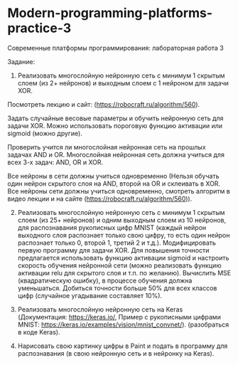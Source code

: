 # Modern-programming-platforms-practice-3
Современные платформы программирования: лабораторная работа 3

Задание:
1. Реализовать многослойную нейронную сеть с минимум 1 скрытым слоем (из 2+ нейронов) и выходным слоем с 1 нейроном для задачи XOR.

  Посмотреть лекцию и сайт: (https://robocraft.ru/algorithm/560).
  
  Задать случайные весовые параметры и обучить нейронную сеть для задачи XOR. Можно использовать пороговую функцию активации или sigmoid (можно другие).
  
  Проверить учится ли многослойная нейронная сеть на прошлых задачах AND и OR. Многослойная нейронная сеть должна учиться для всех 3-х задач: AND, OR и XOR.
  
  Все нейроны в сети должны учиться одновременно (Нельзя обучать один нейрон скрытого слоя на AND, второй на OR и склеивать в XOR. Все нейроны сети должны учиться одновременно, смотреть алгоритм в видео лекции и на сайте (https://robocraft.ru/algorithm/560)).

2. Реализовать многослойную нейронную сеть с минимум 1 скрытым слоем (из 25+ нейронов) и одним выходным слоем из 10 нейронов, для распознавания рукописных цифр MNIST (каждый нейрон выходного слоя распознает только свою цифру, то есть один нейрон распознает только 0, второй 1, третий 2 и т.д.).
  Модифицировать первую программу для задачи XOR.
  Для повышения точности предлагается использовать функцию активации sigmoid и настроить скорость обучения нейронной сети (можно реализовать функцию активации relu для скрытого слоя и т.п. по желанию).
  Вычислить MSE (квадратическую ошибку), в процессе обучения должна уменьшаться. Добиться точности больше 50% для всех классов цифр (случайное угадывание составляет 10%).

3. Реализовать многослойную нейронную сеть на Keras (Документация: https://keras.io/, Пример с рукописными цифрами MNIST: https://keras.io/examples/vision/mnist_convnet/). (разобраться в коде Keras).
   
4. Нарисовать свою картинку цифры в Paint и подать в программу для распознавания (в свою нейронную сеть и в нейронку на Keras).
